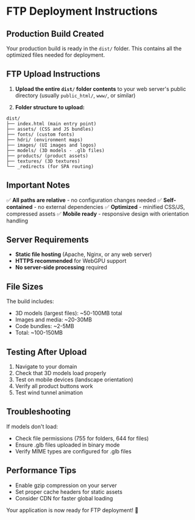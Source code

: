 # FTP Deployment Instructions

## Production Build Created

Your production build is ready in the `dist/` folder. This contains all the optimized files needed for deployment.

## FTP Upload Instructions

1. **Upload the entire `dist/` folder contents** to your web server's public directory (usually `public_html/`, `www/`, or similar)

2. **Folder structure to upload:**
```
dist/
├── index.html (main entry point)
├── assets/ (CSS and JS bundles)
├── fonts/ (custom fonts)
├── hdri/ (environment maps)
├── images/ (UI images and logos)
├── models/ (3D models - .glb files)
├── products/ (product assets)
├── textures/ (3D textures)
└── _redirects (for SPA routing)
```

## Important Notes

✅ **All paths are relative** - no configuration changes needed
✅ **Self-contained** - no external dependencies
✅ **Optimized** - minified CSS/JS, compressed assets
✅ **Mobile ready** - responsive design with orientation handling

## Server Requirements

- **Static file hosting** (Apache, Nginx, or any web server)
- **HTTPS recommended** for WebGPU support
- **No server-side processing** required

## File Sizes

The build includes:
- 3D models (largest files): ~50-100MB total
- Images and media: ~20-30MB
- Code bundles: ~2-5MB
- Total: ~100-150MB

## Testing After Upload

1. Navigate to your domain
2. Check that 3D models load properly
3. Test on mobile devices (landscape orientation)
4. Verify all product buttons work
5. Test wind tunnel animation

## Troubleshooting

If models don't load:
- Check file permissions (755 for folders, 644 for files)
- Ensure .glb files uploaded in binary mode
- Verify MIME types are configured for .glb files

## Performance Tips

- Enable gzip compression on your server
- Set proper cache headers for static assets
- Consider CDN for faster global loading

Your application is now ready for FTP deployment! 🚀